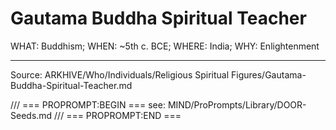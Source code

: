 # Gautama Buddha Spiritual Teacher

WHAT: Buddhism; WHEN: ~5th c. BCE; WHERE: India; WHY: Enlightenment

---
Source: ARKHIVE/Who/Individuals/Religious Spiritual Figures/Gautama-Buddha-Spiritual-Teacher.md

/// === PROPROMPT:BEGIN ===
see: MIND/ProPrompts/Library/DOOR-Seeds.md
/// === PROPROMPT:END ===
